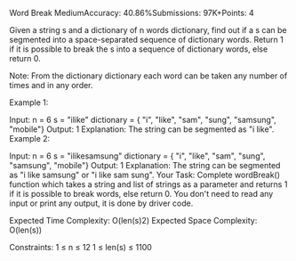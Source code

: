 Word Break
MediumAccuracy: 40.86%Submissions: 97K+Points: 4

Given a string s and a dictionary of n words dictionary, find out if a s can be segmented into a space-separated sequence of dictionary words. Return 1 if it is possible to break the s into a sequence of dictionary words, else return 0. 

Note: From the dictionary dictionary each word can be taken any number of times and in any order.

Example 1:

Input:
n = 6
s = "ilike"
dictionary = { "i", "like", "sam", "sung", "samsung", "mobile"}
Output:
1
Explanation:
The string can be segmented as "i like".
Example 2:

Input:
n = 6
s = "ilikesamsung"
dictionary = { "i", "like", "sam", "sung", "samsung", "mobile"}
Output:
1
Explanation:
The string can be segmented as 
"i like samsung" or "i like sam sung".
Your Task:
Complete wordBreak() function which takes a string and list of strings as a parameter and returns 1 if it is possible to break words, else return 0. You don't need to read any input or print any output, it is done by driver code.

Expected Time Complexity: O(len(s)2)
Expected Space Complexity: O(len(s))

Constraints:
1 ≤ n ≤ 12
1 ≤ len(s) ≤ 1100